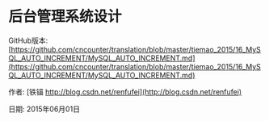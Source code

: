 # 后台管理系统设计













GitHub版本: [https://github.com/cncounter/translation/blob/master/tiemao_2015/16_MySQL_AUTO_INCREMENT/MySQL_AUTO_INCREMENT.md](https://github.com/cncounter/translation/blob/master/tiemao_2015/16_MySQL_AUTO_INCREMENT/MySQL_AUTO_INCREMENT.md)

作者: [铁锚 http://blog.csdn.net/renfufei](http://blog.csdn.net/renfufei)

日期: 2015年06月01日

